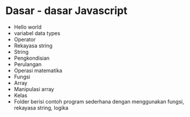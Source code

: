 # Dasar - dasar Javascript
- Hello world
- variabel data types
- Operator
- Rekayasa string
- String
- Pengkondisian
- Perulangan
- Operasi matematika
- Fungsi
- Array
- Manipulasi array
- Kelas
- Folder berisi contoh program sederhana dengan menggunakan fungsi, rekayasa string, logika
